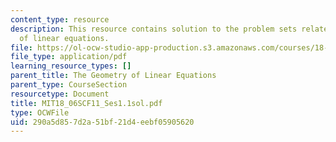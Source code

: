 ```yaml
---
content_type: resource
description: This resource contains solution to the problem sets related to the geometry
  of linear equations.
file: https://ol-ocw-studio-app-production.s3.amazonaws.com/courses/18-06sc-linear-algebra-fall-2011/290a5d857d2a51bf21d4eebf05905620_MIT18_06SCF11_Ses1.1sol.pdf
file_type: application/pdf
learning_resource_types: []
parent_title: The Geometry of Linear Equations
parent_type: CourseSection
resourcetype: Document
title: MIT18_06SCF11_Ses1.1sol.pdf
type: OCWFile
uid: 290a5d85-7d2a-51bf-21d4-eebf05905620
---
```

